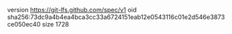version https://git-lfs.github.com/spec/v1
oid sha256:73dc9a4b4ea4bca3cc33a6724151eab12e0543116c01e2d546e3873ce050ec40
size 1728

